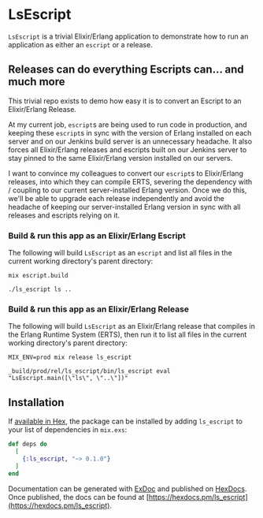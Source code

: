 # LsEscript

`LsEscript` is a trivial Elixir/Erlang application to demonstrate how to run an application as either an `escript` or a release.

## Releases can do everything Escripts can... and much more

This trivial repo exists to demo how easy it is to convert an Escript to an Elixir/Erlang Release.

At my current job, `escript`s are being used to run code in production, and keeping these `escript`s in sync with the version of Erlang installed on each server and on our Jenkins build server is an unnecessary headache. It also forces all Elixir/Erlang releases and escripts built on our Jenkins server to stay pinned to the same Elixir/Erlang version installed on our servers.

I want to convince my colleagues to convert our `escript`s to Elixir/Erlang releases, into which they can compile ERTS, severing the dependency with / coupling to our current server-installed Erlang version. Once we do this, we'll be able to upgrade each release independently and avoid the headache of keeping our server-installed Erlang version in sync with all releases and escripts relying on it.

### Build & run this app as an Elixir/Erlang Escript

The following will build `LsEscript` as an `escript` and list all files in the current working directory's parent directory:

```
mix escript.build

./ls_escript ls ..
```

### Build & run this app as an Elixir/Erlang Release

The following will build `LsEscript` as an Elixir/Erlang release that compiles in the Erlang Runtime System (ERTS), then run it to list all files in the current working directory's parent directory:

```
MIX_ENV=prod mix release ls_escript

_build/prod/rel/ls_escript/bin/ls_escript eval "LsEscript.main([\"ls\", \"..\"])"
```

## Installation

If [available in Hex](https://hex.pm/docs/publish), the package can be installed
by adding `ls_escript` to your list of dependencies in `mix.exs`:

```elixir
def deps do
  [
    {:ls_escript, "~> 0.1.0"}
  ]
end
```

Documentation can be generated with [ExDoc](https://github.com/elixir-lang/ex_doc)
and published on [HexDocs](https://hexdocs.pm). Once published, the docs can
be found at [https://hexdocs.pm/ls_escript](https://hexdocs.pm/ls_escript).
